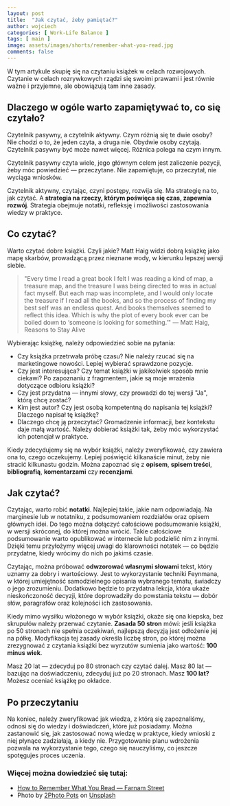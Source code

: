 ```yaml
---
layout: post
title:  "Jak czytać, żeby pamiętać?"
author: wojciech
categories: [ Work-Life Balance ]
tags: [ main ]
image: assets/images/shorts/remember-what-you-read.jpg
comments: false
---
```

W tym artykule skupię się na czytaniu książek w celach rozwojowych. Czytanie w celach rozrywkowych rządzi się swoimi
prawami i jest równie ważne i przyjemne, ale obowiązują tam inne zasady.

## Dlaczego w ogóle warto zapamiętywać to, co się czytało?

Czytelnik pasywny, a czytelnik aktywny. Czym różnią się te dwie osoby? Nie chodzi o to, że jeden czyta, a druga nie.
Obydwie osoby czytają. Czytelnik pasywny być może nawet więcej. Różnica polega na czym innym. 

Czytelnik pasywny czyta wiele, jego głównym celem jest zaliczenie pozycji, żeby móc powiedzieć — przeczytane. Nie
zapamiętuje, co przeczytał, nie wyciąga wniosków.

Czytelnik aktywny, czytając, czyni postępy, rozwija się. Ma strategię na to, jak czytać. A **strategia na rzeczy, którym
poświęca się czas, zapewnia rozwój**. Strategia obejmuje notatki, refleksję i możliwości zastosowania wiedzy w praktyce.

## Co czytać?

Warto czytać dobre książki. Czyli jakie? Matt Haig widzi dobrą książkę jako mapę skarbów, prowadzącą przez nieznane
wody, w kierunku lepszej wersji siebie.

> "Every time I read a great book I felt I was reading a kind of map, a treasure map, and the treasure I was being
> directed to was in actual fact myself. But each map was incomplete, and I would only locate the treasure if I read all
> the books, and so the process of finding my best self was an endless quest. And books themselves seemed to reflect
> this idea. Which is why the plot of every book ever can be boiled down to ‘someone is looking for something.’" — Matt
> Haig, Reasons to Stay Alive

Wybierając książkę, należy odpowiedzieć sobie na pytania:

- Czy książka przetrwała próbę czasu? Nie należy rzucać się na marketingowe nowości. Lepiej wybierać sprawdzone pozycje.
- Czy jest interesująca? Czy temat książki w jakikolwiek sposób mnie ciekawi? Po zapoznaniu z fragmentem, jakie są moje
  wrażenia dotyczące odbioru książki?
- Czy jest przydatna — innymi słowy, czy prowadzi do tej wersji "Ja", którą chcę zostać?
- Kim jest autor? Czy jest osobą kompetentną do napisania tej książki? Dlaczego napisał tę książkę?
- Dlaczego chcę ją przeczytać? Gromadzenie informacji, bez kontekstu daje małą wartość. Należy dobierać książki tak,
  żeby móc wykorzystać ich potencjał w praktyce.

Kiedy zdecydujemy się na wybór książki, należy zweryfikować, czy zawiera ona to, czego oczekujemy. Lepiej poświęcić
kilkanaście minut, żeby nie stracić kilkunastu godzin. Można zapoznać się z **opisem**, **spisem treści**,
**bibliografią**, **komentarzami** czy **recenzjami**.

## Jak czytać?

Czytając, warto robić **notatki**. Najlepiej takie, jakie nam odpowiadają. Na marginesie lub w notatniku, z
podsumowaniem rozdziałów oraz opisem głównych idei. Do tego można dołączyć całościowe podsumowanie książki, w wersji
skróconej, do której można wrócić. Takie całościowe podsumowanie warto opublikować w internecie lub podzielić nim z
innymi. Dzięki temu przyłożymy więcej uwagi do klarowności notatek — co będzie przydatne, kiedy wrócimy do nich po
jakimś czasie.

Czytając, można próbować **odwzorować własnymi słowami** tekst, który uznamy za dobry i wartościowy. Jest to
wykorzystanie techniki Feynmana, w której umiejętność samodzielnego opisania wybranego tematu, świadczy o jego
zrozumieniu.
Dodatkowo będzie to przydatna lekcja, która ukaże nieskończoność decyzji, które doprowadziły do powstania tekstu — dobór
słów, paragrafów oraz kolejności ich zastosowania.

Kiedy mimo wysiłku włożonego w wybór książki, okaże się ona kiepska, bez skrupułów należy przerwać czytanie.
**Zasada 50 stron** mówi: jeśli książka po 50 stronach nie spełnia oczekiwań,
najlepszą decyzją jest odłożenie jej na półkę. Modyfikacja tej zasady określa liczbę stron, po której można zrezygnować
z czytania książki bez wyrzutów sumienia jako wartość: **100 minus wiek**.

Masz 20 lat — zdecyduj po 80 stronach czy czytać dalej. Masz 80 lat — bazując na doświadczeniu, zdecyduj już po 20
stronach. Masz **100 lat?** Możesz oceniać książkę po okładce.

## Po przeczytaniu

Na koniec, należy zweryfikować jak wiedza, z którą się zapoznaliśmy, odnosi się do wiedzy i doświadczeń, które już
posiadamy. Można zastanowić się, jak zastosować nową wiedzę w praktyce, kiedy wnioski z niej płynące zadziałają, a kiedy
nie. Przygotowanie planu wdrożenia pozwala na wykorzystanie tego, czego się nauczyliśmy, co jeszcze spotęgujes proces
uczenia.

### Więcej można dowiedzieć się tutaj:

- [How to Remember What You Read — Farnam Street](https://fs.blog/remember-books/)
- Photo
  by <a href="https://unsplash.com/@2photopots?utm_source=unsplash&utm_medium=referral&utm_content=creditCopyText">
  2Photo Pots</a>
  on <a href="https://unsplash.com/photos/vT9SSvrAncY?utm_source=unsplash&utm_medium=referral&utm_content=creditCopyText">
  Unsplash</a>
  